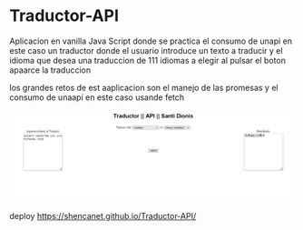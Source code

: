 # Traductor-API


Aplicacion en vanilla Java Script donde se practica el consumo de unapi en este caso un traductor donde el usuario 
introduce un texto a traducir y el idioma que desea una traduccion de 111 idiomas a elegir
al pulsar el boton apaarce la traduccion

los grandes retos de est aaplicacion son el manejo de las promesas y el consumo de unaapi en este caso usande fetch





![](/assets/captura.jpg)

deploy https://shencanet.github.io/Traductor-API/
